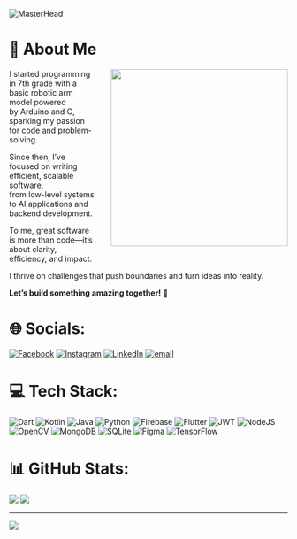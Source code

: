 ![MasterHead](https://blogger.googleusercontent.com/img/b/R29vZ2xl/AVvXsEiN1u1zGRtylQji2JsQ3mu2USZgvc-BuvareszH-aq9q4QSeNCQIOAD-agYnOYBa9bC0CefgvPU9DkUYTkh0NTlubmuHuXvrCwt6b2F3Iz9EIVIIPt5QYrVeNJfCQPRhQTGmkN9PC_fraM/s1600/image1.gif)
# 👋 About Me

<img align="right" src="https://i.pinimg.com/originals/66/83/3e/66833e07d6fb9eb5d724e47d0c814285.gif" width="320px" style="margin-left: 30px;">

I started programming in 7th grade with a basic robotic arm model powered          
by Arduino and C, sparking my passion for code and problem-solving.              

Since then, I’ve focused on writing efficient, scalable software,     
from low-level systems to AI applications and backend development.     

To me, great software is more than code—it’s about clarity, efficiency, and impact.  

I thrive on challenges that push boundaries and turn ideas into reality.                  


**Let’s build something amazing together! 🚀**




# 🌐 Socials:
[![Facebook](https://img.shields.io/badge/Facebook-%231877F2.svg?logo=Facebook&logoColor=white)](https://facebook.com/ducanh.buile.56/) [![Instagram](https://img.shields.io/badge/Instagram-%23E4405F.svg?logo=Instagram&logoColor=white)](https://instagram.com/ducanh.2505/) [![LinkedIn](https://img.shields.io/badge/LinkedIn-%230077B5.svg?logo=linkedin&logoColor=white)](https://linkedin.com/in/john-bui-a10783335/) [![email](https://img.shields.io/badge/Email-D14836?logo=gmail&logoColor=white)](mailto:buileducanh25@gmail.com) 

# 💻 Tech Stack:
![Dart](https://img.shields.io/badge/dart-%230175C2.svg?style=flat&logo=dart&logoColor=white) ![Kotlin](https://img.shields.io/badge/kotlin-%237F52FF.svg?style=flat&logo=kotlin&logoColor=white) ![Java](https://img.shields.io/badge/java-%23ED8B00.svg?style=flat&logo=openjdk&logoColor=white) ![Python](https://img.shields.io/badge/python-3670A0?style=flat&logo=python&logoColor=ffdd54) ![Firebase](https://img.shields.io/badge/firebase-%23039BE5.svg?style=flat&logo=firebase) ![Flutter](https://img.shields.io/badge/Flutter-%2302569B.svg?style=flat&logo=Flutter&logoColor=white) ![JWT](https://img.shields.io/badge/JWT-black?style=flat&logo=JSON%20web%20tokens) ![NodeJS](https://img.shields.io/badge/node.js-6DA55F?style=flat&logo=node.js&logoColor=white) ![OpenCV](https://img.shields.io/badge/opencv-%23white.svg?style=flat&logo=opencv&logoColor=white) ![MongoDB](https://img.shields.io/badge/MongoDB-%234ea94b.svg?style=flat&logo=mongodb&logoColor=white) ![SQLite](https://img.shields.io/badge/sqlite-%2307405e.svg?style=flat&logo=sqlite&logoColor=white) ![Figma](https://img.shields.io/badge/figma-%23F24E1E.svg?style=flat&logo=figma&logoColor=white) ![TensorFlow](https://img.shields.io/badge/TensorFlow-%23FF6F00.svg?style=flat&logo=TensorFlow&logoColor=white)
# 📊 GitHub Stats:
![](https://github-readme-stats.vercel.app/api/top-langs/?username=DucAnh025&theme=dark&hide_border=false&include_all_commits=false&count_private=false&layout=compact)
![](https://github-readme-stats.vercel.app/api?username=DucAnh025&theme=dark&hide_border=false&include_all_commits=false&count_private=false)<br/>


---
[![](https://visitcount.itsvg.in/api?id=DucAnh025&icon=1&color=1)](https://visitcount.itsvg.in)

